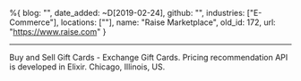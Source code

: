 %{
  blog: "",
  date_added: ~D[2019-02-24],
  github: "",
  industries: ["E-Commerce"],
  locations: [""],
  name: "Raise Marketplace",
  old_id: 172,
  url: "https://www.raise.com"
}

---

Buy and Sell Gift Cards - Exchange Gift Cards. Pricing recommendation API is developed in Elixir. Chicago, Illinois, US.
